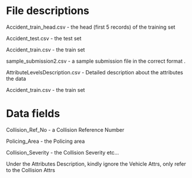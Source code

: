 # File descriptions
Accident_train_head.csv - the head (first 5 records) of the training set

Accident_test.csv - the test set

Accident_train.csv - the train set

sample_submission2.csv - a sample submission file in the correct format . 

AttributeLevelsDescription.csv - Detailed description about the attributes the data

Accident_train.csv - the train set

# Data fields
Collision_Ref_No - a Collision Reference Number

Policing_Area - the Policing area

Collision_Severity - the Collision Severity
etc...

Under the Attributes Description, kindly ignore the Vehicle Attrs, only refer to the Collision Attrs
